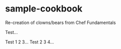 # sample-cookbook

Re-creation of clowns/bears from Chef Fundamentals

Test...

Test 1 2 3...
Test 2 3 4...
